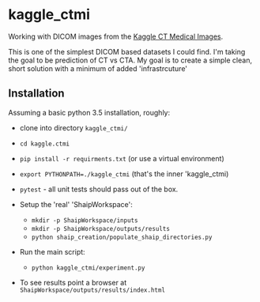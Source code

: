 # kaggle_ctmi
Working with DICOM images from the [Kaggle CT Medical Images](https://www.kaggle.com/kmader/siim-medical-images).

This is one of the simplest DICOM based datasets I could find. I'm taking the goal to be prediction of CT vs CTA.
My goal is to create a simple clean, short solution with a minimum of added 'infrastrcuture'

## Installation

Assuming a basic python 3.5 installation, roughly:
* clone into directory `kaggle_ctmi/`
* `cd kaggle.ctmi`
* `pip install -r requirments.txt`  (or use a virtual environment)
* `export PYTHONPATH=./kaggle_ctmi` (that's the inner 'kaggle_ctmi)
* `pytest` - all unit tests should pass out of the box.
* Setup the 'real'  'ShaipWorkspace':
  * `mkdir -p ShaipWorkspace/inputs`
  * `mkdir -p ShaipWorkspace/outputs/results`
  * `python shaip_creation/populate_shaip_directories.py`
  
* Run the main script:
  * `python kaggle_ctmi/experiment.py`
  
* To see results point a browser at `ShaipWorkspace/outputs/results/index.html`